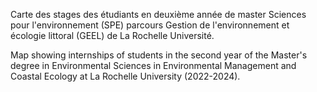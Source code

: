 Carte des stages des  étudiants en deuxième année de master Sciences pour l'environnement (SPE) parcours Gestion de l'environnement et écologie littoral (GEEL) de La Rochelle Université.

Map showing internships of students in the second year of the Master's degree in Environmental Sciences in Environmental Management and Coastal Ecology at La Rochelle University (2022-2024).
